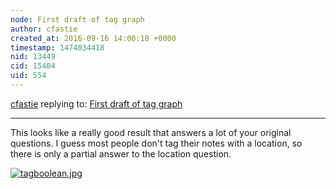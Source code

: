 ```yaml
---
node: First draft of tag graph
author: cfastie
created_at: 2016-09-16 14:00:18 +0000
timestamp: 1474034418
nid: 13449
cid: 15404
uid: 554
---
```




[cfastie](../profile/cfastie) replying to: [First draft of tag graph](../notes/liz/09-15-2016/first-draft-of-tag-graph)

----
This looks like a really good result that answers a lot of your original questions. I guess most people don't tag their notes with a location, so there is only a partial answer to the location question.

[![tagboolean.jpg](//i.publiclab.org/system/images/photos/000/018/055/large/tagboolean.jpg)](//i.publiclab.org/system/images/photos/000/018/055/original/tagboolean.jpg)



